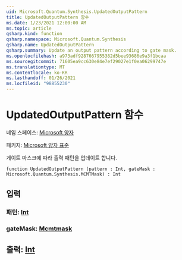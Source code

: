 ```yaml
---
uid: Microsoft.Quantum.Synthesis.UpdatedOutputPattern
title: UpdatedOutputPattern 함수
ms.date: 1/23/2021 12:00:00 AM
ms.topic: article
qsharp.kind: function
qsharp.namespace: Microsoft.Quantum.Synthesis
qsharp.name: UpdatedOutputPattern
qsharp.summary: Update an output pattern according to gate mask.
ms.openlocfilehash: a973adf9287667955382d5bee93686e9a3f1bcaa
ms.sourcegitcommit: 71605ea9cc630e84e7ef29027e1f0ea06299747e
ms.translationtype: MT
ms.contentlocale: ko-KR
ms.lasthandoff: 01/26/2021
ms.locfileid: "98855230"
---
```

# <a name="updatedoutputpattern-function"></a>UpdatedOutputPattern 함수

네임 스페이스: [Microsoft 양자](xref:Microsoft.Quantum.Synthesis)

패키지: [Microsoft 양자 표준](https://nuget.org/packages/Microsoft.Quantum.Standard)


게이트 마스크에 따라 출력 패턴을 업데이트 합니다.

```qsharp
function UpdatedOutputPattern (pattern : Int, gateMask : Microsoft.Quantum.Synthesis.MCMTMask) : Int
```


## <a name="input"></a>입력

### <a name="pattern--int"></a>패턴: [Int](xref:microsoft.quantum.lang-ref.int)




### <a name="gatemask--mcmtmask"></a>gateMask: [Mcmtmask](xref:Microsoft.Quantum.Synthesis.MCMTMask)





## <a name="output--int"></a>출력: [Int](xref:microsoft.quantum.lang-ref.int)

